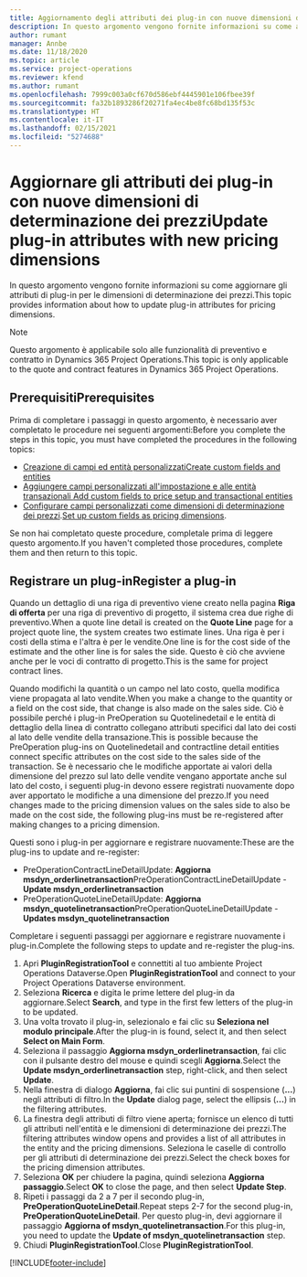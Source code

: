 ```yaml
---
title: Aggiornamento degli attributi dei plug-in con nuove dimensioni di determinazione dei prezzi
description: In questo argomento vengono fornite informazioni su come aggiornare gli attributi di plug-in per le dimensioni di determinazione dei prezzi.
author: rumant
manager: Annbe
ms.date: 11/18/2020
ms.topic: article
ms.service: project-operations
ms.reviewer: kfend
ms.author: rumant
ms.openlocfilehash: 7999c003a0cf670d586ebf4445901e106fbee39f
ms.sourcegitcommit: fa32b1893286f20271fa4ec4be8fc68bd135f53c
ms.translationtype: HT
ms.contentlocale: it-IT
ms.lasthandoff: 02/15/2021
ms.locfileid: "5274688"
---
```

# <a name="update-plug-in-attributes-with-new-pricing-dimensions"></a><span data-ttu-id="9e3d8-103">Aggiornare gli attributi dei plug-in con nuove dimensioni di determinazione dei prezzi</span><span class="sxs-lookup"><span data-stu-id="9e3d8-103">Update plug-in attributes with new pricing dimensions</span></span>

<span data-ttu-id="9e3d8-104">In questo argomento vengono fornite informazioni su come aggiornare gli attributi di plug-in per le dimensioni di determinazione dei prezzi.</span><span class="sxs-lookup"><span data-stu-id="9e3d8-104">This topic provides information about how to update plug-in attributes for pricing dimensions.</span></span>

> [!NOTE]
> <span data-ttu-id="9e3d8-105">Questo argomento è applicabile solo alle funzionalità di preventivo e contratto in Dynamics 365 Project Operations.</span><span class="sxs-lookup"><span data-stu-id="9e3d8-105">This topic is only applicable to the quote and contract features in Dynamics 365 Project Operations.</span></span>

## <a name="prerequisites"></a><span data-ttu-id="9e3d8-106">Prerequisiti</span><span class="sxs-lookup"><span data-stu-id="9e3d8-106">Prerequisites</span></span>
<span data-ttu-id="9e3d8-107">Prima di completare i passaggi in questo argomento, è necessario aver completato le procedure nei seguenti argomenti:</span><span class="sxs-lookup"><span data-stu-id="9e3d8-107">Before you complete the steps in this topic, you must have completed the procedures in the following topics:</span></span>

  - [<span data-ttu-id="9e3d8-108">Creazione di campi ed entità personalizzati</span><span class="sxs-lookup"><span data-stu-id="9e3d8-108">Create custom fields and entities</span></span>](create-custom-fields-entities-pricing-dimensions.md) 
  - [<span data-ttu-id="9e3d8-109">Aggiungere campi personalizzati all'impostazione e alle entità transazionali </span><span class="sxs-lookup"><span data-stu-id="9e3d8-109">Add custom fields to price setup and transactional entities</span></span>](add-custom-fields-price-setup-transactional-entities.md)
  - <span data-ttu-id="9e3d8-110">[Configurare campi personalizzati come dimensioni di determinazione dei prezzi](set-up-custom-fields-pricing-dimensions.md).</span><span class="sxs-lookup"><span data-stu-id="9e3d8-110">[Set up custom fields as pricing dimensions](set-up-custom-fields-pricing-dimensions.md).</span></span> 
  
<span data-ttu-id="9e3d8-111">Se non hai completato queste procedure, completale prima di leggere questo argomento.</span><span class="sxs-lookup"><span data-stu-id="9e3d8-111">If you haven't completed those procedures, complete them and then return to this topic.</span></span>

## <a name="register-a-plug-in"></a><span data-ttu-id="9e3d8-112">Registrare un plug-in</span><span class="sxs-lookup"><span data-stu-id="9e3d8-112">Register a plug-in</span></span>
<span data-ttu-id="9e3d8-113">Quando un dettaglio di una riga di preventivo viene creato nella pagina **Riga di offerta** per una riga di preventivo di progetto, il sistema crea due righe di preventivo.</span><span class="sxs-lookup"><span data-stu-id="9e3d8-113">When a quote line detail is created on the **Quote Line** page for a project quote line, the system creates two estimate lines.</span></span> <span data-ttu-id="9e3d8-114">Una riga è per i costi della stima e l'altra è per le vendite.</span><span class="sxs-lookup"><span data-stu-id="9e3d8-114">One line is for the cost side of the estimate and the other line is for sales the side.</span></span> <span data-ttu-id="9e3d8-115">Questo è ciò che avviene anche per le voci di contratto di progetto.</span><span class="sxs-lookup"><span data-stu-id="9e3d8-115">This is the same  for project contract lines.</span></span>

<span data-ttu-id="9e3d8-116">Quando modifichi la quantità o un campo nel lato costo, quella modifica viene propagata al lato vendite.</span><span class="sxs-lookup"><span data-stu-id="9e3d8-116">When you make a change to the quantity or a field on the cost side, that change is also made on the sales side.</span></span> <span data-ttu-id="9e3d8-117">Ciò è possibile perché i plug-in PreOperation su Quotelinedetail e le entità di dettaglio della linea di contratto collegano attributi specifici dal lato dei costi al lato delle vendite della transazione.</span><span class="sxs-lookup"><span data-stu-id="9e3d8-117">This is possible because the PreOperation plug-ins on Quotelinedetail and contractline detail entities connect specific attributes on the cost side to the sales side of the transaction.</span></span> <span data-ttu-id="9e3d8-118">Se è necessario che le modifiche apportate ai valori della dimensione del prezzo sul lato delle vendite vengano apportate anche sul lato del costo, i seguenti plug-in devono essere registrati nuovamente dopo aver apportato le modifiche a una dimensione del prezzo.</span><span class="sxs-lookup"><span data-stu-id="9e3d8-118">If you need changes made to the pricing dimension values on the sales side to also be made on the cost side, the following plug-ins must be re-registered after making changes to a pricing dimension.</span></span>

<span data-ttu-id="9e3d8-119">Questi sono i plug-in per aggiornare e registrare nuovamente:</span><span class="sxs-lookup"><span data-stu-id="9e3d8-119">These are the plug-ins to update and re-register:</span></span>

- <span data-ttu-id="9e3d8-120">PreOperationContractLineDetailUpdate: **Aggiorna msdyn_orderlinetransaction**</span><span class="sxs-lookup"><span data-stu-id="9e3d8-120">PreOperationContractLineDetailUpdate - **Update msdyn_orderlinetransaction**</span></span>
- <span data-ttu-id="9e3d8-121">PreOperationQuoteLineDetailUpdate: **Aggiorna msdyn_quotelinetransaction**</span><span class="sxs-lookup"><span data-stu-id="9e3d8-121">PreOperationQuoteLineDetailUpdate - **Updates msdyn_quotelinetransaction**</span></span>

<span data-ttu-id="9e3d8-122">Completare i seguenti passaggi per aggiornare e registrare nuovamente i plug-in.</span><span class="sxs-lookup"><span data-stu-id="9e3d8-122">Complete the following steps to update and re-register the plug-ins.</span></span>

1. <span data-ttu-id="9e3d8-123">Apri **PluginRegistrationTool** e connettiti al tuo ambiente Project Operations Dataverse.</span><span class="sxs-lookup"><span data-stu-id="9e3d8-123">Open **PluginRegistrationTool** and connect to your Project Operations Dataverse environment.</span></span>
2. <span data-ttu-id="9e3d8-124">Seleziona **Ricerca** e digita le prime lettere del plug-in da aggiornare.</span><span class="sxs-lookup"><span data-stu-id="9e3d8-124">Select **Search**, and type in the first few letters of the plug-in to be updated.</span></span>
3. <span data-ttu-id="9e3d8-125">Una volta trovato il plug-in, selezionalo e fai clic su **Seleziona nel modulo principale**.</span><span class="sxs-lookup"><span data-stu-id="9e3d8-125">After the plug-in is found, select it, and then select **Select on Main Form**.</span></span>
4. <span data-ttu-id="9e3d8-126">Seleziona il passaggio **Aggiorna msdyn_orderlinetransaction**, fai clic con il pulsante destro del mouse e quindi scegli **Aggiorna**.</span><span class="sxs-lookup"><span data-stu-id="9e3d8-126">Select the **Update msdyn_orderlinetransaction** step, right-click, and then select **Update**.</span></span>
5. <span data-ttu-id="9e3d8-127">Nella finestra di dialogo **Aggiorna**, fai clic sui puntini di sospensione (**...**) negli attributi di filtro.</span><span class="sxs-lookup"><span data-stu-id="9e3d8-127">In the **Update** dialog page, select the ellipsis (**...**) in the filtering attributes.</span></span>
6. <span data-ttu-id="9e3d8-128">La finestra degli attributi di filtro viene aperta; fornisce un elenco di tutti gli attributi nell'entità e le dimensioni di determinazione dei prezzi.</span><span class="sxs-lookup"><span data-stu-id="9e3d8-128">The filtering attributes window opens and provides a list of all attributes in the entity and the pricing dimensions.</span></span> <span data-ttu-id="9e3d8-129">Seleziona le caselle di controllo per gli attributi di determinazione dei prezzi.</span><span class="sxs-lookup"><span data-stu-id="9e3d8-129">Select the check boxes for the pricing dimension attributes.</span></span>
7. <span data-ttu-id="9e3d8-130">Seleziona **OK** per chiudere la pagina, quindi seleziona **Aggiorna passaggio**.</span><span class="sxs-lookup"><span data-stu-id="9e3d8-130">Select **OK** to close the page, and then select **Update Step**.</span></span>
8. <span data-ttu-id="9e3d8-131">Ripeti i passaggi da 2 a 7 per il secondo plug-in, **PreOperationQuoteLineDetail**.</span><span class="sxs-lookup"><span data-stu-id="9e3d8-131">Repeat steps 2-7 for the second plug-in, **PreOperationQuoteLineDetail**.</span></span> <span data-ttu-id="9e3d8-132">Per questo plug-in, devi aggiornare il passaggio **Aggiorna of msdyn_quotelinetransaction**.</span><span class="sxs-lookup"><span data-stu-id="9e3d8-132">For this plug-in, you need to update the **Update of msdyn_quotelinetransaction** step.</span></span>
9. <span data-ttu-id="9e3d8-133">Chiudi **PluginRegistrationTool**.</span><span class="sxs-lookup"><span data-stu-id="9e3d8-133">Close **PluginRegistrationTool**.</span></span>


[!INCLUDE[footer-include](../includes/footer-banner.md)]